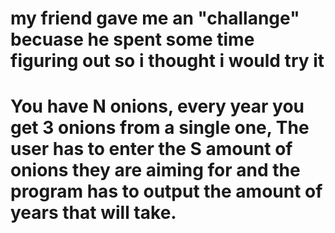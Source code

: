 # my friend gave me an "challange" becuase he spent some time figuring out so i thought i would try it

# You have N onions, every year you get 3 onions from a single one, The user has to enter the S amount of onions they are aiming for and the program has to output the amount of years that will take. 
